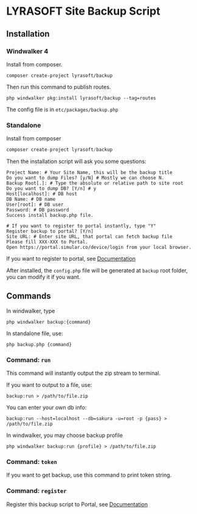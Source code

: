 # LYRASOFT Site Backup Script

## Installation

### Windwalker 4

Install from composer.

```shell
composer create-project lyrasoft/backup
```

Then run this command to publish routes.

```shell
php windwalker pkg:install lyrasoft/backup --tag=routes
```

The config file is in `etc/packages/backup.php`

### Standalone

Install from composer

```php
composer create-project lyrasoft/backup
```

Then the installation script will ask you some questions:

```shell
Project Name: # Your Site Name, this will be the backup title
Do you want to dump Files? [y/N] # Mostly we can choose N.
Backup Root[.]: # Type the absolute or relative path to site root
Do you want to dump DB? [Y/n] # y
Host[localhost]: # DB host
DB Name: # DB name
User[root]: # DB user
Password: # DB password
Success install backup.php file.

# If you want to register to portal instantly, type "Y"
Register backup to portal? [Y/n]
Site URL: # Enter site URL, that portal can fetch backup file
Please fill XXX-XXX to Portal.
Open https://portal.simular.co/device/login from your local browser.
```

If you want to register to portal, see [Documentation](https://lyrasoft.atlassian.net/wiki/spaces/SRE/pages/629964827/Portal+php) 

After installed, the `config.php` file will be generated at `backup` root folder, you can modify it if you want.

## Commands

In windwalker, type

```shell
php windwalker backup:{command}
```

In standalone file, use:

```shell
php backup.php {command}
```

### Command: `run`

This command will instantly output the zip stream to terminal.

If you want to output to a file, use:

```shell
backup:run > /path/to/file.zip
```

You can enter your own db info:

```shell
backup:run --host=localhost --db=sakura -u=root -p {pass} > /path/to/file.zip
```

In windwalker, you may choose backup profile

```shell
php windwalker backup:run {profile} > /path/to/file.zip
```

### Command: `token`

If you want to get backup, use this command to print token string.

### Command: `register`

Register this backup script to Portal, see [Documentation](https://lyrasoft.atlassian.net/wiki/spaces/SRE/pages/629964827/Portal+php)
